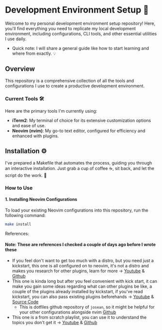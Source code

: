
# Development Environment Setup 🚀

Welcome to my personal development environment setup repository! Here, you'll find everything you need to replicate my local development environment, including configurations, CLI tools, and other essential utilities I use daily. 

- Quick note: I will share a general guide like how to start learning and where from exactly. 💡

## Overview

This repository is a comprehensive collection of all the tools and configurations I use to create a productive development environment. 

### Current Tools 🛠️

Here are the primary tools I'm currently using:

- **iTerm2**: My terminal of choice for its extensive customization options and ease of use.
- **Neovim (nvim)**: My go-to text editor, configured for efficiency and enhanced with plugins.

## Installation ⚙️

I've prepared a Makefile that automates the process, guiding you through an interactive installation. Just grab a cup of coffee ☕, sit back, and let the script do the work. 🎉

### How to Use

#### 1. Installing Neovim Configurations

To load your existing Neovim configurations into this repository, run the following command:

```bash
make install
```


References:
#### Note: These are references I checked a couple of days ago before I wrote these

- If you feel don't want to get too much with a distro, but you need just a kickstart, this one is all configured on to neovim, it's not a distro and makes you research for other plugins, learn for more -> [Youtube](https://www.youtube.com/watch?v=m8C0Cq9Uv9o) & [Github](https://github.com/nvim-lua/kickstart.nvim)
- This one is kinda long but after you feel convenient with kick start, it can make you gain some ideas regarding what can other plugins be like, a couple of the plugins already installed by kickstart, if you've read kickstart, you can also pass existing plugins beforehands -> [Youtube](https://www.youtube.com/watch?v=6pAG3BHurdM) & [Source Code](https://www.josean.com/posts/how-to-setup-neovim-2024)
    - This is dotfiles github repository of `josean`, so it might be helpful for your other configurations alongside nvim [Github](https://github.com/josean-dev/dev-environment-files) 
- This one is a from scratch playlist, you can use it to understand the topics you don't get it -> [Youtube](https://www.youtube.com/watch?v=ctH-a-1eUME&list=PLhoH5vyxr6Qq41NFL4GvhFp-WLd5xzIzZ) & [Github](https://github.com/LunarVim/Neovim-from-scratch)
